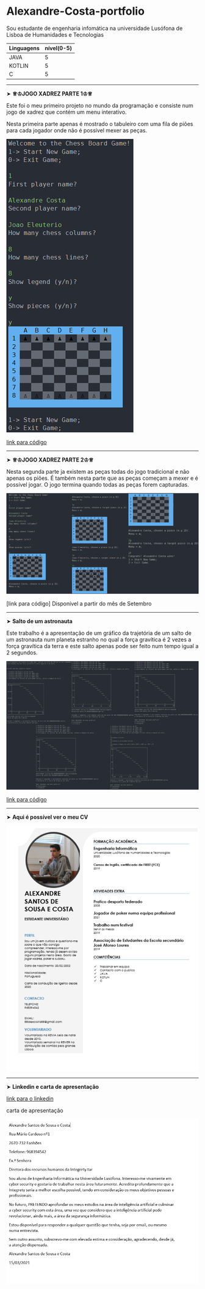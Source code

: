 # Alexandre-Costa-portfolio
Sou estudante de engenharia infomática na universidade Lusófona de Lisboa de Humanidades e Tecnologias

|Linguagens |nível(0-5)|
|-----------|-----|
|JAVA|5|
|KOTLIN|5|
|C|5|


_________________________________________________________________________________________________________________________________________________________________________________


➤ **♕♔JOGO XADREZ PARTE 1♔♕**

Este foi o meu primeiro projeto no mundo da programação e consiste num jogo de xadrez que contém um menu interativo.

Nesta primeira parte apenas é mostrado o tabuleiro com uma fila de piões para cada jogador onde não é possível mexer as peças.

![](/imagens/chessparte1.png)

[link para código](https://github.com/AlexandreSSCosta/Alexandre-Costa-portfolio/tree/main/projects/projeto%20final%20parte%201)

_________________________________________________________________________________________________________________________________________________________________________________


➤ **♕♔JOGO XADREZ PARTE 2♔♕**

Nesta segunda parte ja existem as peças todas do jogo tradicional e não apenas os piões. É também nesta parte que as peças começam a mexer e é possível jogar. O jogo termina quando todas as peças forem capturadas.

![](/imagens/chess.png)

[link para código] Disponível a partir do mês de Setembro 

_________________________________________________________________________________________________________________________________________________________________________________


➤ **Salto de um astronauta**

Este trabalho é a apresentação de um gráfico da trajetória de um salto de um astronauta num planeta estranho no qual a força gravítica é 2 vezes a força gravítica da terra e este salto apenas pode ser feito num tempo igual a 2 segundos. 

![](/imagens/fisica.png)


[link para código](https://github.com/AlexandreSSCosta/Alexandre-Costa-portfolio/tree/main/projects/astronauta)

_________________________________________________________________________________________________________________________________________________________________________________


➤ **Aqui é possível ver o meu CV**

![](/imagens/cv.png)
_________________________________________________________________________________________________________________________________________________________________________________


➤ **Linkedin e carta de apresentação**

[link para o linkedin](https://www.linkedin.com/in/alexandre-costa-b63347209/)

carta de apresentação

![](https://github.com/AlexandreSSCosta/Alexandre-Costa-portfolio/blob/main/imagens/cartadeapresentacao.png) 
